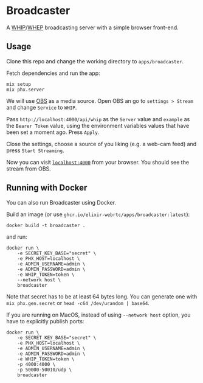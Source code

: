 # Broadcaster

A [WHIP](https://datatracker.ietf.org/doc/html/draft-ietf-wish-whip-13)/[WHEP](https://datatracker.ietf.org/doc/html/draft-ietf-wish-whep-01) broadcasting server with a simple browser front-end.

## Usage

Clone this repo and change the working directory to `apps/broadcaster`.

Fetch dependencies and run the app:

```shell
mix setup
mix phx.server
```

We will use [OBS](https://github.com/obsproject/obs-studio) as a media source.
Open OBS an go to `settings > Stream` and change `Service` to `WHIP`.

Pass `http://localhost:4000/api/whip` as the `Server` value and `example` as the `Bearer Token` value, using the environment
variables values that have been set a moment ago. Press `Apply`.

Close the settings, choose a source of you liking (e.g. a web-cam feed) and press `Start Streaming`.

Now you can visit [`localhost:4000`](http://localhost:4000) from your browser. You should see the stream from OBS.

## Running with Docker

You can also run Broadcaster using Docker.

Build an image (or use `ghcr.io/elixir-webrtc/apps/broadcaster:latest`):

```
docker build -t broadcaster .
```

and run:

```
docker run \
    -e SECRET_KEY_BASE="secret" \
    -e PHX_HOST=localhost \
    -e ADMIN_USERNAME=admin \
    -e ADMIN_PASSWORD=admin \
    -e WHIP_TOKEN=token \
    --network host \
    broadcaster
```

Note that secret has to be at least 64 bytes long.
You can generate one with `mix phx.gen.secret` or `head -c64 /dev/urandom | base64`.

If you are running on MacOS, instead of using `--network host` option, you have to explicitly publish ports:

```
docker run \
    -e SECRET_KEY_BASE="secret" \
    -e PHX_HOST=localhost \
    -e ADMIN_USERNAME=admin \
    -e ADMIN_PASSWORD=admin \
    -e WHIP_TOKEN=token \
    -p 4000:4000 \
    -p 50000-50010/udp \
    broadcaster
```
